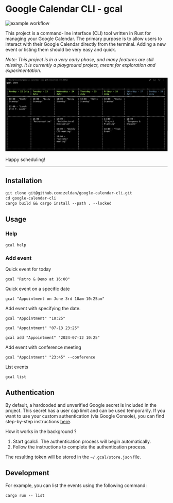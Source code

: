 # Google Calendar CLI - gcal

![example workflow](https://github.com/zeldan/google-calendar-cli/actions/workflows/rust.yml/badge.svg)

This project is a command-line interface (CLI) tool written in Rust for managing your Google Calendar. The primary purpose is to allow users to interact with their Google Calendar directly from the terminal. Adding a new event or listing them should be very easy and quick.

*Note: This project is in a very early phase, and many features are still missing. It is currently a playground project, meant for exploration and experimentation.*

![Screenshot](docs/screenshot.png)

Happy scheduling!

***

## Installation


```
git clone git@github.com:zeldan/google-calendar-cli.git
cd google-calendar-cli
cargo build && cargo install --path . --locked
```

## Usage


### Help

```
gcal help
```

### Add event


Quick event for today

```
gcal "Retro & Demo at 16:00"
```

Quick event on a specific date

```
gcal "Appointment on June 3rd 10am-10:25am"
```

Add event with specifying the date.


```
gcal "Appointment" "10:25"
```
```
gcal "Appointment" "07-13 23:25"
```
```
gcal add "Appointment" "2024-07-12 10:25"
```

Add event with conference meeting
```
gcal "Appointment" "23:45" --conference
```

List events

```
gcal list
```


## Authentication

By default, a hardcoded and unverified Google secret is included in the project. This secret has a user cap limit and can be used temporarily. If you want to use your custom authentication (via Google Console), you can find step-by-step instructions [here](docs/custom_auth.md).

How it works in the background ?

1. Start gcalcli. The authentication process will begin automatically.
2. Follow the instructions to complete the authentication process.

The resulting token will be stored in the `~/.gcal/store.json` file.


## Development

For example, you can list the events using the following command:

```
cargo run -- list
```